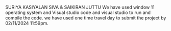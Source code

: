 SURIYA KASIYALAN SIVA & SAIKIRAN JUTTU
We have used window 11 operating system and Visual studio code and visual studio to run and compile the code.
we have used one time travel day to submit the project by 02/11/2024 11:59pm.
